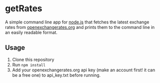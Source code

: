 getRates
========

A simple command line app for [node.js](http://nodejs.org) that fetches the latest exchange rates from [openexchangerates.org](http://openexchangerates.org) and prints them to the command line in an easily readable format.

Usage
-----

1. Clone this repository
2. Run `npm install`
3. Add your openexchangerates.org api key (make an account first! it can be a free one) to api_key.txt before running.
